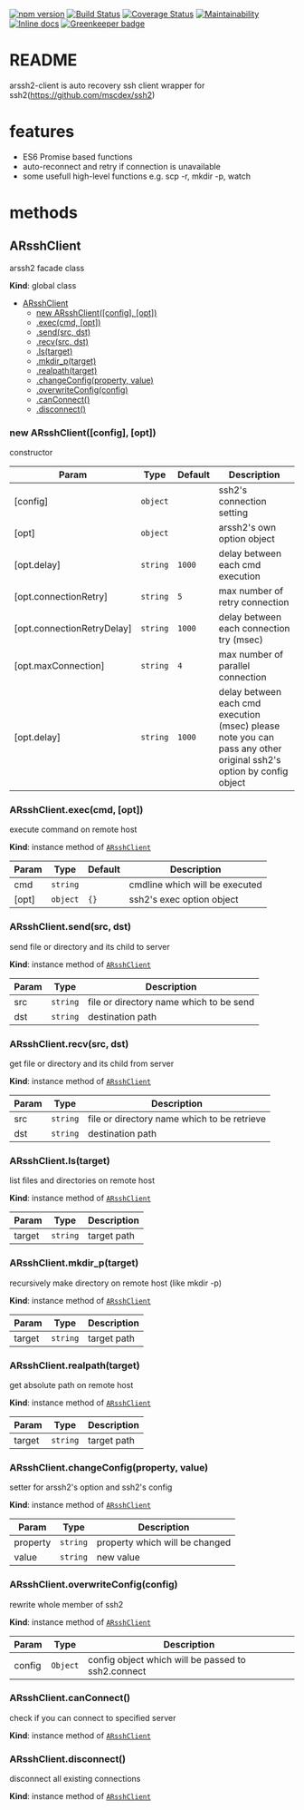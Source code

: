 [![npm version](https://badge.fury.io/js/arssh2-client.svg)](https://badge.fury.io/js/arssh2-client)
[![Build Status](https://travis-ci.org/so5/arssh2-client.svg?branch=master)](https://travis-ci.org/so5/arssh2-client)
[![Coverage Status](https://coveralls.io/repos/github/so5/arssh2-client/badge.svg?branch=master)](https://coveralls.io/github/so5/arssh2-client?branch=master)
[![Maintainability](https://api.codeclimate.com/v1/badges/fa854220ce9d6b122add/maintainability)](https://codeclimate.com/github/so5/arssh2-client/maintainability)
[![Inline docs](http://inch-ci.org/github/so5/arssh2-client.svg?branch=master)](http://inch-ci.org/github/so5/arssh2-client)
[![Greenkeeper badge](https://badges.greenkeeper.io/so5/arssh2-client.svg)](https://greenkeeper.io/)


# README #

arssh2-client is auto recovery ssh client wrapper for ssh2(https://github.com/mscdex/ssh2)

# features
- ES6 Promise based functions
- auto-reconnect and retry if connection is unavailable
- some usefull high-level functions e.g. scp -r, mkdir -p, watch

# methods
## ARsshClient
arssh2 facade class

**Kind**: global class

* [ARsshClient](#ARsshClient)
    * [new ARsshClient([config], [opt])](#new_ARsshClient_new)
    * [.exec(cmd, [opt])](#ARsshClient+exec)
    * [.send(src, dst)](#ARsshClient+send)
    * [.recv(src, dst)](#ARsshClient+recv)
    * [.ls(target)](#ARsshClient+ls)
    * [.mkdir_p(target)](#ARsshClient+mkdir_p)
    * [.realpath(target)](#ARsshClient+realpath)
    * [.changeConfig(property, value)](#ARsshClient+changeConfig)
    * [.overwriteConfig(config)](#ARsshClient+overwriteConfig)
    * [.canConnect()](#ARsshClient+canConnect)
    * [.disconnect()](#ARsshClient+disconnect)

<a name="new_ARsshClient_new"></a>

### new ARsshClient([config], [opt])
constructor


| Param | Type | Default | Description |
| --- | --- | --- | --- |
| [config] | <code>object</code> |  | ssh2's connection setting |
| [opt] | <code>object</code> |  | arssh2's own option object |
| [opt.delay] | <code>string</code> | <code>1000</code> | delay between each cmd execution |
| [opt.connectionRetry] | <code>string</code> | <code>5</code> | max number of retry connection |
| [opt.connectionRetryDelay] | <code>string</code> | <code>1000</code> | delay between each connection try (msec) |
| [opt.maxConnection] | <code>string</code> | <code>4</code> | max number of parallel connection |
| [opt.delay] | <code>string</code> | <code>1000</code> | delay between each cmd execution (msec) please note you can pass any other original ssh2's option by config object |

<a name="ARsshClient+exec"></a>

### ARsshClient.exec(cmd, [opt])
execute command on remote host

**Kind**: instance method of [<code>ARsshClient</code>](#ARsshClient)

| Param | Type | Default | Description |
| --- | --- | --- | --- |
| cmd | <code>string</code> |  | cmdline which will be executed |
| [opt] | <code>object</code> | <code>{}</code> | ssh2's exec option object |

<a name="ARsshClient+send"></a>

### ARsshClient.send(src, dst)
send file or directory and its child to server

**Kind**: instance method of [<code>ARsshClient</code>](#ARsshClient)

| Param | Type | Description |
| --- | --- | --- |
| src | <code>string</code> | file or directory name which to be send |
| dst | <code>string</code> | destination path |

<a name="ARsshClient+recv"></a>

### ARsshClient.recv(src, dst)
get file or directory and its child from server

**Kind**: instance method of [<code>ARsshClient</code>](#ARsshClient)

| Param | Type | Description |
| --- | --- | --- |
| src | <code>string</code> | file or directory name which to be retrieve |
| dst | <code>string</code> | destination path |

<a name="ARsshClient+ls"></a>

### ARsshClient.ls(target)
list files and directories on remote host

**Kind**: instance method of [<code>ARsshClient</code>](#ARsshClient)

| Param | Type | Description |
| --- | --- | --- |
| target | <code>string</code> | target path |

<a name="ARsshClient+mkdir_p"></a>

### ARsshClient.mkdir_p(target)
recursively make directory on remote host (like mkdir -p)

**Kind**: instance method of [<code>ARsshClient</code>](#ARsshClient)

| Param | Type | Description |
| --- | --- | --- |
| target | <code>string</code> | target path |

<a name="ARsshClient+realpath"></a>

### ARsshClient.realpath(target)
get absolute path on remote host

**Kind**: instance method of [<code>ARsshClient</code>](#ARsshClient)

| Param | Type | Description |
| --- | --- | --- |
| target | <code>string</code> | target path |

<a name="ARsshClient+changeConfig"></a>

### ARsshClient.changeConfig(property, value)
setter for arssh2's option and ssh2's config

**Kind**: instance method of [<code>ARsshClient</code>](#ARsshClient)

| Param | Type | Description |
| --- | --- | --- |
| property | <code>string</code> | property which will be changed |
| value | <code>string</code> | new value |

<a name="ARsshClient+overwriteConfig"></a>

### ARsshClient.overwriteConfig(config)
rewrite whole member of ssh2

**Kind**: instance method of [<code>ARsshClient</code>](#ARsshClient)

| Param | Type | Description |
| --- | --- | --- |
| config | <code>Object</code> | config object which will be passed to ssh2.connect |

<a name="ARsshClient+canConnect"></a>

### ARsshClient.canConnect()
check if you can connect to specified server

**Kind**: instance method of [<code>ARsshClient</code>](#ARsshClient)
<a name="ARsshClient+disconnect"></a>

### ARsshClient.disconnect()
disconnect all existing connections

**Kind**: instance method of [<code>ARsshClient</code>](#ARsshClient)
